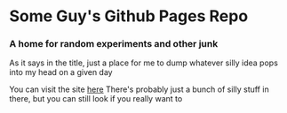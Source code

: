 # Some Guy's Github Pages Repo

### A home for random experiments and other junk

As it says in the title, just a place for me to dump whatever silly idea pops into my head on a given day

You can visit the site [here](https://usernameofalext.github.io/)
There's probably just a bunch of silly stuff in there, but you can still look if you really want to

